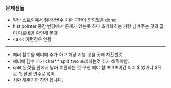 ### 문제점들 
* 일반 스트링에서 $환경변수 치환 구현이 안되었음 done 
* hist pointer 중간 변경에서 문제가 있는듯 하다 초기화하는 거랑 넘겨주는 것의 값이 다르네용 확인해 볼것 
* <a<< 이런경우 안됨

*****************************************************
* 에러 함수들 헤더에 추가 하고 해당 기능 넣을 곳에 치환할것
* 헤더에 함수 추가 char** split_two 프리하는것 추가 해줘야함.
* split 된것들 안에서 달러 치환하는 것 구현 해야 함!!!!!!!!!!이건 이지 $ 있거나 $뒤로 쭉 환경 변수로 넣어
* 치환 해주기만 하면 됩니다.